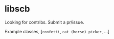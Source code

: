 # libscb
Looking for contribs. Submit a pr/issue.

Example classes, [`confetti`, `cat (horse) picker`, ...]

